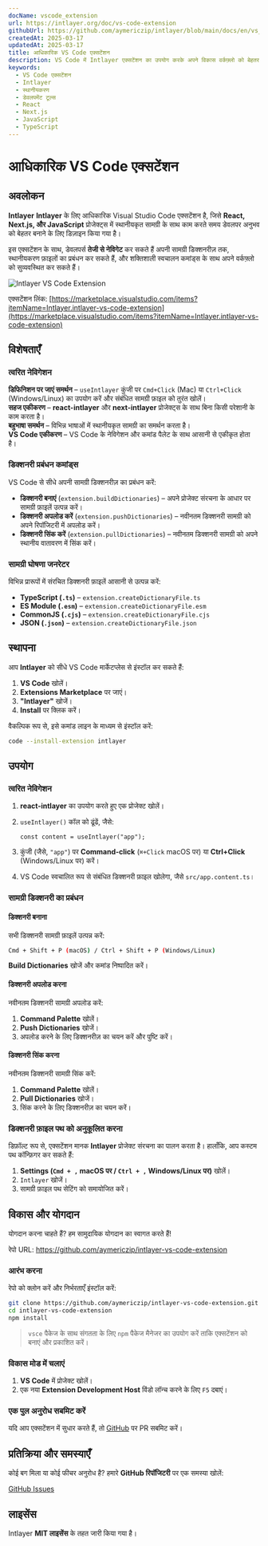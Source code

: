```yaml
---
docName: vscode_extension
url: https://intlayer.org/doc/vs-code-extension
githubUrl: https://github.com/aymericzip/intlayer/blob/main/docs/en/vs_code_extension.md
createdAt: 2025-03-17
updatedAt: 2025-03-17
title: आधिकारिक VS Code एक्सटेंशन
description: VS Code में Intlayer एक्सटेंशन का उपयोग करके अपने विकास वर्कफ़्लो को बेहतर बनाने का तरीका जानें। स्थानीयकृत सामग्री के बीच जल्दी से नेविगेट करें और अपने शब्दकोशों को कुशलतापूर्वक प्रबंधित करें।
keywords:
  - VS Code एक्सटेंशन
  - Intlayer
  - स्थानीयकरण
  - डेवलपमेंट टूल्स
  - React
  - Next.js
  - JavaScript
  - TypeScript
---
```


# आधिकारिक VS Code एक्सटेंशन

## अवलोकन

**Intlayer** **Intlayer** के लिए आधिकारिक Visual Studio Code एक्सटेंशन है, जिसे **React, Next.js, और JavaScript** प्रोजेक्ट्स में स्थानीयकृत सामग्री के साथ काम करते समय डेवलपर अनुभव को बेहतर बनाने के लिए डिज़ाइन किया गया है।

इस एक्सटेंशन के साथ, डेवलपर्स **तेजी से नेविगेट** कर सकते हैं अपनी सामग्री डिक्शनरीज़ तक, स्थानीयकरण फ़ाइलों का प्रबंधन कर सकते हैं, और शक्तिशाली स्वचालन कमांड्स के साथ अपने वर्कफ़्लो को सुव्यवस्थित कर सकते हैं।

![Intlayer VS Code Extension](https://github.com/aymericzip/intlayer/blob/main/docs/assets/vs_code_extension_demo.gif)

एक्सटेंशन लिंक: [https://marketplace.visualstudio.com/items?itemName=Intlayer.intlayer-vs-code-extension](https://marketplace.visualstudio.com/items?itemName=Intlayer.intlayer-vs-code-extension)

## विशेषताएँ

### त्वरित नेविगेशन

**डिफिनिशन पर जाएं समर्थन** – `useIntlayer` कुंजी पर `Cmd+Click` (Mac) या `Ctrl+Click` (Windows/Linux) का उपयोग करें और संबंधित सामग्री फ़ाइल को तुरंत खोलें।  
**सहज एकीकरण** – **react-intlayer** और **next-intlayer** प्रोजेक्ट्स के साथ बिना किसी परेशानी के काम करता है।  
**बहुभाषा समर्थन** – विभिन्न भाषाओं में स्थानीयकृत सामग्री का समर्थन करता है।  
**VS Code एकीकरण** – VS Code के नेविगेशन और कमांड पैलेट के साथ आसानी से एकीकृत होता है।

### डिक्शनरी प्रबंधन कमांड्स

VS Code से सीधे अपनी सामग्री डिक्शनरीज़ का प्रबंधन करें:

- **डिक्शनरी बनाएं** (`extension.buildDictionaries`) – अपने प्रोजेक्ट संरचना के आधार पर सामग्री फ़ाइलें उत्पन्न करें।
- **डिक्शनरी अपलोड करें** (`extension.pushDictionaries`) – नवीनतम डिक्शनरी सामग्री को अपने रिपॉजिटरी में अपलोड करें।
- **डिक्शनरी सिंक करें** (`extension.pullDictionaries`) – नवीनतम डिक्शनरी सामग्री को अपने स्थानीय वातावरण में सिंक करें।

### सामग्री घोषणा जनरेटर

विभिन्न प्रारूपों में संरचित डिक्शनरी फ़ाइलें आसानी से उत्पन्न करें:

- **TypeScript (`.ts`)** – `extension.createDictionaryFile.ts`
- **ES Module (`.esm`)** – `extension.createDictionaryFile.esm`
- **CommonJS (`.cjs`)** – `extension.createDictionaryFile.cjs`
- **JSON (`.json`)** – `extension.createDictionaryFile.json`

## स्थापना

आप **Intlayer** को सीधे VS Code मार्केटप्लेस से इंस्टॉल कर सकते हैं:

1. **VS Code** खोलें।
2. **Extensions Marketplace** पर जाएं।
3. **"Intlayer"** खोजें।
4. **Install** पर क्लिक करें।

वैकल्पिक रूप से, इसे कमांड लाइन के माध्यम से इंस्टॉल करें:

```sh
code --install-extension intlayer
```

## उपयोग

### त्वरित नेविगेशन

1. **react-intlayer** का उपयोग करते हुए एक प्रोजेक्ट खोलें।
2. `useIntlayer()` कॉल को ढूंढें, जैसे:

   ```tsx
   const content = useIntlayer("app");
   ```

3. कुंजी (जैसे, `"app"`) पर **Command-click** (`⌘+Click` macOS पर) या **Ctrl+Click** (Windows/Linux पर) करें।
4. VS Code स्वचालित रूप से संबंधित डिक्शनरी फ़ाइल खोलेगा, जैसे `src/app.content.ts`।

### सामग्री डिक्शनरी का प्रबंधन

#### डिक्शनरी बनाना

सभी डिक्शनरी सामग्री फ़ाइलें उत्पन्न करें:

```sh
Cmd + Shift + P (macOS) / Ctrl + Shift + P (Windows/Linux)
```

**Build Dictionaries** खोजें और कमांड निष्पादित करें।

#### डिक्शनरी अपलोड करना

नवीनतम डिक्शनरी सामग्री अपलोड करें:

1. **Command Palette** खोलें।
2. **Push Dictionaries** खोजें।
3. अपलोड करने के लिए डिक्शनरीज़ का चयन करें और पुष्टि करें।

#### डिक्शनरी सिंक करना

नवीनतम डिक्शनरी सामग्री सिंक करें:

1. **Command Palette** खोलें।
2. **Pull Dictionaries** खोजें।
3. सिंक करने के लिए डिक्शनरीज़ का चयन करें।

### डिक्शनरी फ़ाइल पथ को अनुकूलित करना

डिफ़ॉल्ट रूप से, एक्सटेंशन मानक **Intlayer** प्रोजेक्ट संरचना का पालन करता है। हालाँकि, आप कस्टम पथ कॉन्फ़िगर कर सकते हैं:

1. **Settings (`Cmd + ,` macOS पर / `Ctrl + ,` Windows/Linux पर)** खोलें।
2. `Intlayer` खोजें।
3. सामग्री फ़ाइल पथ सेटिंग को समायोजित करें।

## विकास और योगदान

योगदान करना चाहते हैं? हम सामुदायिक योगदान का स्वागत करते हैं!

रेपो URL: https://github.com/aymericzip/intlayer-vs-code-extension

### आरंभ करना

रेपो को क्लोन करें और निर्भरताएँ इंस्टॉल करें:

```sh
git clone https://github.com/aymericzip/intlayer-vs-code-extension.git
cd intlayer-vs-code-extension
npm install
```

> `vsce` पैकेज के साथ संगतता के लिए `npm` पैकेज मैनेजर का उपयोग करें ताकि एक्सटेंशन को बनाएं और प्रकाशित करें।

### विकास मोड में चलाएं

1. **VS Code** में प्रोजेक्ट खोलें।
2. एक नया **Extension Development Host** विंडो लॉन्च करने के लिए `F5` दबाएं।

### एक पुल अनुरोध सबमिट करें

यदि आप एक्सटेंशन में सुधार करते हैं, तो [GitHub](https://github.com/aymericzip/intlayer-vs-code-extension) पर PR सबमिट करें।

## प्रतिक्रिया और समस्याएँ

कोई बग मिला या कोई फीचर अनुरोध है? हमारे **GitHub रिपॉजिटरी** पर एक समस्या खोलें:

[GitHub Issues](https://github.com/aymericzip/intlayer-vs-code-extension/issues)

## लाइसेंस

Intlayer **MIT लाइसेंस** के तहत जारी किया गया है।
